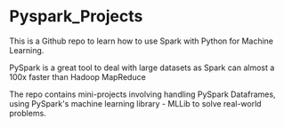 # Pyspark_Projects

This is a Github repo to learn how to use Spark with Python for Machine Learning.

PySpark is a great tool to deal with large datasets as Spark can almost a 100x faster than Hadoop MapReduce

The repo contains mini-projects involving handling PySpark Dataframes, using PySpark's machine learning library - MLLib to solve real-world problems.
